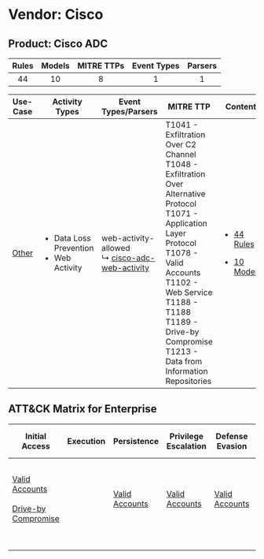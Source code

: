 Vendor: Cisco
=============
Product: Cisco ADC
------------------
| Rules | Models | MITRE TTPs | Event Types | Parsers |
|:-----:|:------:|:----------:|:-----------:|:-------:|
|  44   |   10   |     8      |      1      |    1    |

|                Use-Case                | Activity Types                                              | Event Types/Parsers                                                                                       | MITRE TTP                                                                                                                                                                                                                                                                       | Content                                                                                            |
|:--------------------------------------:| ----------------------------------------------------------- | --------------------------------------------------------------------------------------------------------- | ------------------------------------------------------------------------------------------------------------------------------------------------------------------------------------------------------------------------------------------------------------------------------- | -------------------------------------------------------------------------------------------------- |
| [Other](../../../UseCases/uc_other.md) | <ul><li>Data Loss Prevention</li><li>Web Activity</li></ul> |  web-activity-allowed<br> ↳ [cisco-adc-web-activity](Parsers/parserContent_cisco-adc-web-activity.md)<br> | T1041 - Exfiltration Over C2 Channel<br>T1048 - Exfiltration Over Alternative Protocol<br>T1071 - Application Layer Protocol<br>T1078 - Valid Accounts<br>T1102 - Web Service<br>T1188 - T1188<br>T1189 - Drive-by Compromise<br>T1213 - Data from Information Repositories<br> | [<ul><li>44 Rules</li></ul><ul><li>10 Models</li></ul>](Rules_Models/r_m_cisco_cisco_adc_Other.md) |

ATT&CK Matrix for Enterprise
----------------------------
| Initial Access                                                                                                                              | Execution | Persistence                                                         | Privilege Escalation                                                | Defense Evasion                                                     | Credential Access | Discovery | Lateral Movement | Collection                                                                              | Command and Control                                                                                                                             | Exfiltration                                                                                                                                                                 | Impact |
| ------------------------------------------------------------------------------------------------------------------------------------------- | --------- | ------------------------------------------------------------------- | ------------------------------------------------------------------- | ------------------------------------------------------------------- | ----------------- | --------- | ---------------- | --------------------------------------------------------------------------------------- | ----------------------------------------------------------------------------------------------------------------------------------------------- | ---------------------------------------------------------------------------------------------------------------------------------------------------------------------------- | ------ |
| [Valid Accounts](https://attack.mitre.org/techniques/T1078)<br><br>[Drive-by Compromise](https://attack.mitre.org/techniques/T1189)<br><br> |           | [Valid Accounts](https://attack.mitre.org/techniques/T1078)<br><br> | [Valid Accounts](https://attack.mitre.org/techniques/T1078)<br><br> | [Valid Accounts](https://attack.mitre.org/techniques/T1078)<br><br> |                   |           |                  | [Data from Information Repositories](https://attack.mitre.org/techniques/T1213)<br><br> | [Web Service](https://attack.mitre.org/techniques/T1102)<br><br>[Application Layer Protocol](https://attack.mitre.org/techniques/T1071)<br><br> | [Exfiltration Over Alternative Protocol](https://attack.mitre.org/techniques/T1048)<br><br>[Exfiltration Over C2 Channel](https://attack.mitre.org/techniques/T1041)<br><br> |        |